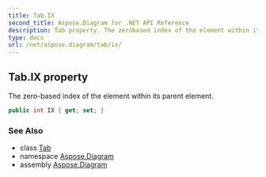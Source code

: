 ```yaml
---
title: Tab.IX
second_title: Aspose.Diagram for .NET API Reference
description: Tab property. The zerobased index of the element within its parent element
type: docs
url: /net/aspose.diagram/tab/ix/
---
```

## Tab.IX property

The zero-based index of the element within its parent element.

```csharp
public int IX { get; set; }
```

### See Also

* class [Tab](../)
* namespace [Aspose.Diagram](../../tab/)
* assembly [Aspose.Diagram](../../../)


